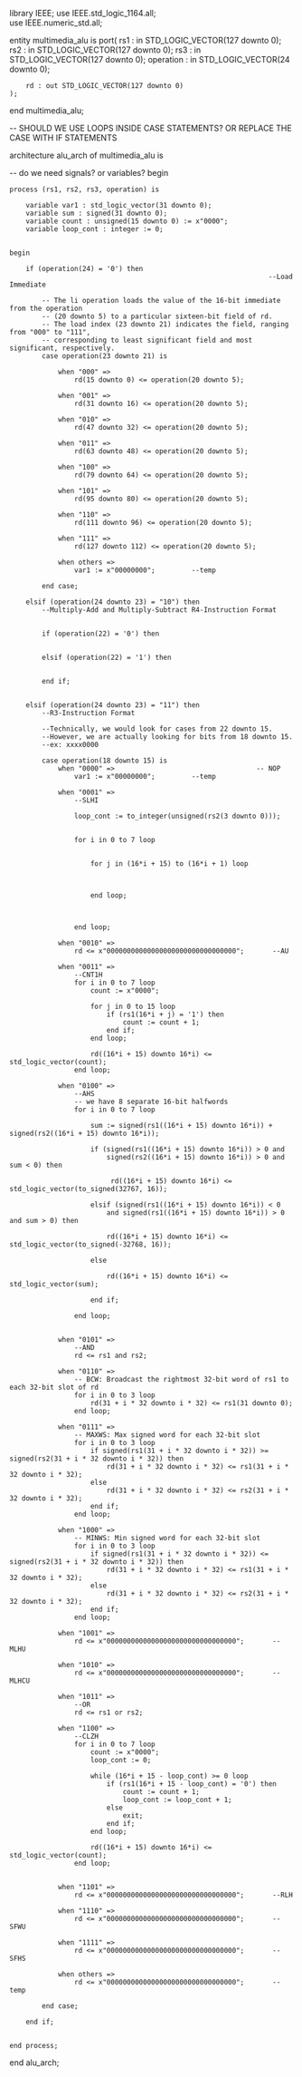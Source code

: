 


library IEEE;
use IEEE.std_logic_1164.all;	  
use IEEE.numeric_std.all;	   


entity multimedia_alu is
	port(
		rs1 : in STD_LOGIC_VECTOR(127 downto 0);
		rs2 : in STD_LOGIC_VECTOR(127 downto 0);
		rs3 : in STD_LOGIC_VECTOR(127 downto 0);
		operation : in STD_LOGIC_VECTOR(24 downto 0);
		
		rd : out STD_LOGIC_VECTOR(127 downto 0)
	);
end multimedia_alu;


  -- SHOULD WE USE LOOPS INSIDE CASE STATEMENTS? OR REPLACE THE CASE WITH IF STATEMENTS


architecture alu_arch of multimedia_alu is

-- do we need signals? or variables?
begin
	
	process (rs1, rs2, rs3, operation) is 	  
	  
		variable var1 : std_logic_vector(31 downto 0); 	 
		variable sum : signed(31 downto 0);	 
		variable count : unsigned(15 downto 0) := x"0000";	   
		variable loop_cont : integer := 0;
	
	
	begin
	
		if (operation(24) = '0') then 
																	--Load Immediate
			
			-- The li operation loads the value of the 16-bit immediate from the operation
			-- (20 downto 5) to a particular sixteen-bit field of rd.
			-- The load index (23 downto 21) indicates the field, ranging from "000" to "111",
			-- corresponding to least significant field and most significant, respectively.
			case operation(23 downto 21) is	 
				
				when "000" =>
					rd(15 downto 0) <= operation(20 downto 5);
				
				when "001" =>
					rd(31 downto 16) <= operation(20 downto 5);
				
				when "010" =>
					rd(47 downto 32) <= operation(20 downto 5);
				
				when "011" =>
					rd(63 downto 48) <= operation(20 downto 5);
				
				when "100" =>
					rd(79 downto 64) <= operation(20 downto 5);
				
				when "101" =>
					rd(95 downto 80) <= operation(20 downto 5);
				
				when "110" =>
					rd(111 downto 96) <= operation(20 downto 5);
				
				when "111" =>
					rd(127 downto 112) <= operation(20 downto 5);
				
				when others =>
					var1 := x"00000000";		 --temp		  
				
			end case;
			
		elsif (operation(24 downto 23) = "10") then	  
			--Multiply-Add and Multiply-Subtract R4-Instruction Format
			
			
			if (operation(22) = '0') then
				
				
			elsif (operation(22) = '1') then
					
				
			end if;
			
			
		elsif (operation(24 downto 23) = "11") then	   
			--R3-Instruction Format							   
			
			--Technically, we would look for cases from 22 downto 15. 
			--However, we are actually looking for bits from 18 downto 15. 
			--ex: xxxx0000
			
			case operation(18 downto 15) is
				when "0000" =>									 -- NOP
					var1 := x"00000000";		 --temp
				
				when "0001" =>
					--SLHI
					
					loop_cont := to_integer(unsigned(rs2(3 downto 0)));
					
					
					for i in 0 to 7 loop
						
						
						for j in (16*i + 15) to (16*i + 1) loop	
							
							
							
						end loop;
						
						
					
					end loop;
																 
				when "0010" =>
					rd <= x"00000000000000000000000000000000";		 --AU
				
				when "0011" =>									 
					--CNT1H
					for i in 0 to 7 loop 
						count := x"0000";
						
						for j in 0 to 15 loop	
							if (rs1(16*i + j) = '1') then
								count := count + 1;
							end if;
						end loop; 
						
						rd((16*i + 15) downto 16*i) <= std_logic_vector(count);
					end loop; 
					
				when "0100" =>
					--AHS
					-- we have 8 separate 16-bit halfwords
					for i in 0 to 7 loop
						
						sum := signed(rs1((16*i + 15) downto 16*i)) + signed(rs2((16*i + 15) downto 16*i)); 
						
						if (signed(rs1((16*i + 15) downto 16*i)) > 0 and 
							signed(rs2((16*i + 15) downto 16*i)) > 0 and sum < 0) then
							
							 rd((16*i + 15) downto 16*i) <= std_logic_vector(to_signed(32767, 16)); 
							
						elsif (signed(rs1((16*i + 15) downto 16*i)) < 0 
							and signed(rs1((16*i + 15) downto 16*i)) > 0 and sum > 0) then
							
							rd((16*i + 15) downto 16*i) <= std_logic_vector(to_signed(-32768, 16)); 
							
						else
							
							rd((16*i + 15) downto 16*i) <= std_logic_vector(sum); 
							
						end if;
						
					end loop;
					
																 
				when "0101" =>
					--AND
					rd <= rs1 and rs2;							 
				
				when "0110" =>
					-- BCW: Broadcast the rightmost 32-bit word of rs1 to each 32-bit slot of rd
					for i in 0 to 3 loop
						rd(31 + i * 32 downto i * 32) <= rs1(31 downto 0);
					end loop;
				
				when "0111" =>
					-- MAXWS: Max signed word for each 32-bit slot
					for i in 0 to 3 loop
						if signed(rs1(31 + i * 32 downto i * 32)) >= signed(rs2(31 + i * 32 downto i * 32)) then
							rd(31 + i * 32 downto i * 32) <= rs1(31 + i * 32 downto i * 32);
						else
							rd(31 + i * 32 downto i * 32) <= rs2(31 + i * 32 downto i * 32);
						end if;
					end loop;
				
				when "1000" =>
					-- MINWS: Min signed word for each 32-bit slot
					for i in 0 to 3 loop
						if signed(rs1(31 + i * 32 downto i * 32)) <= signed(rs2(31 + i * 32 downto i * 32)) then
							rd(31 + i * 32 downto i * 32) <= rs1(31 + i * 32 downto i * 32);
						else
							rd(31 + i * 32 downto i * 32) <= rs2(31 + i * 32 downto i * 32);
						end if;
					end loop;
				
				when "1001" =>
					rd <= x"00000000000000000000000000000000";		 --MLHU
				
				when "1010" =>
					rd <= x"00000000000000000000000000000000";		 --MLHCU
				
				when "1011" =>	
					--OR
					rd <= rs1 or rs2;								
				
				when "1100" =>
					--CLZH
					for i in 0 to 7 loop 
						count := x"0000";
						loop_cont := 0;
						
						while (16*i + 15 - loop_cont) >= 0 loop	 
							if (rs1(16*i + 15 - loop_cont) = '0') then 
								count := count + 1;
								loop_cont := loop_cont + 1;		
							else
								exit;
							end if; 
						end loop; 
						
						rd((16*i + 15) downto 16*i) <= std_logic_vector(count);
					end loop;    
																 
																 
				when "1101" =>
					rd <= x"00000000000000000000000000000000";		 --RLH
				
				when "1110" =>
					rd <= x"00000000000000000000000000000000";		 --SFWU
				
				when "1111" =>
					rd <= x"00000000000000000000000000000000";		 --SFHS
				
				when others =>
					rd <= x"00000000000000000000000000000000";		 --temp		  
				
			end case;
		
		end if;
	
	
	end process;
	
	
end alu_arch;


